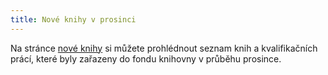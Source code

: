 ```yaml
---
title: Nové knihy v prosinci
---
```


Na stránce [nové knihy](/nove_knihy/index.html) si můžete prohlédnout seznam
knih a kvalifikačních prácí, které byly zařazeny do fondu knihovny v průběhu
prosince.
